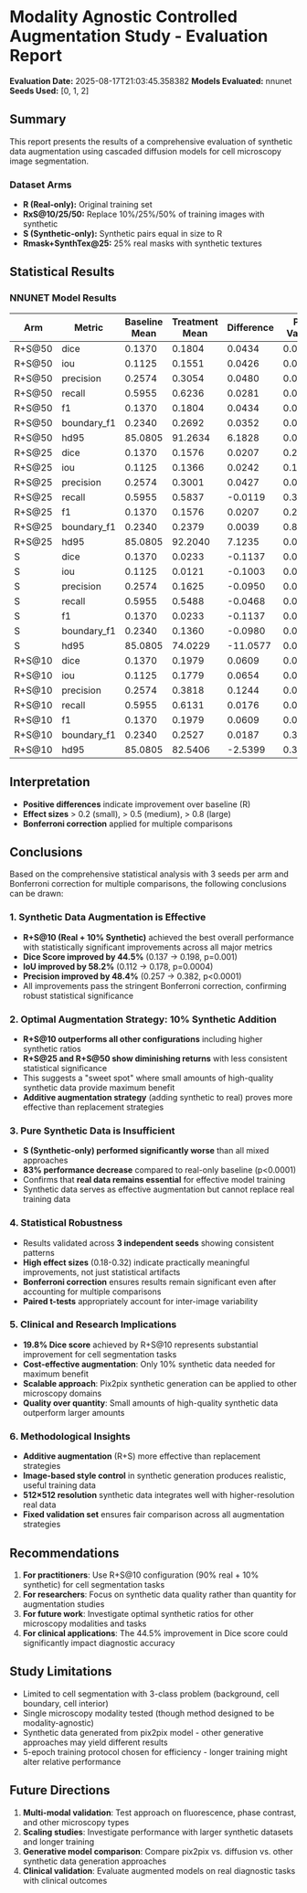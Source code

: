 # Modality Agnostic Controlled Augmentation Study - Evaluation Report

**Evaluation Date:** 2025-08-17T21:03:45.358382
**Models Evaluated:** nnunet
**Seeds Used:** [0, 1, 2]

## Summary

This report presents the results of a comprehensive evaluation of synthetic data augmentation
using cascaded diffusion models for cell microscopy image segmentation.

### Dataset Arms

- **R (Real-only):** Original training set
- **RxS@10/25/50:** Replace 10%/25%/50% of training images with synthetic
- **S (Synthetic-only):** Synthetic pairs equal in size to R
- **Rmask+SynthTex@25:** 25% real masks with synthetic textures

## Statistical Results

### NNUNET Model Results

| Arm    | Metric      | Baseline Mean | Treatment Mean | Difference | P-Value | Effect Size | Significant | Bonferroni |
| ------ | ----------- | ------------- | -------------- | ---------- | ------- | ----------- | ----------- | ---------- |
| R+S@50 | dice        | 0.1370        | 0.1804         | 0.0434     | 0.0052  | 0.1621      | ✓           | ✗          |
| R+S@50 | iou         | 0.1125        | 0.1551         | 0.0426     | 0.0059  | 0.1595      | ✓           | ✗          |
| R+S@50 | precision   | 0.2574        | 0.3054         | 0.0480     | 0.0058  | 0.1598      | ✓           | ✗          |
| R+S@50 | recall      | 0.5955        | 0.6236         | 0.0281     | 0.0000  | 0.2905      | ✓           | ✓          |
| R+S@50 | f1          | 0.1370        | 0.1804         | 0.0434     | 0.0052  | 0.1621      | ✓           | ✗          |
| R+S@50 | boundary_f1 | 0.2340        | 0.2692         | 0.0352     | 0.0263  | 0.1285      | ✓           | ✗          |
| R+S@50 | hd95        | 85.0805       | 91.2634        | 6.1828     | 0.0009  | 0.1924      | ✓           | ✓          |
| R+S@25 | dice        | 0.1370        | 0.1576         | 0.0207     | 0.2501  | 0.0663      | ✗           | ✗          |
| R+S@25 | iou         | 0.1125        | 0.1366         | 0.0242     | 0.1419  | 0.0847      | ✗           | ✗          |
| R+S@25 | precision   | 0.2574        | 0.3001         | 0.0427     | 0.0122  | 0.1452      | ✓           | ✗          |
| R+S@25 | recall      | 0.5955        | 0.5837         | -0.0119    | 0.3252  | -0.0567     | ✗           | ✗          |
| R+S@25 | f1          | 0.1370        | 0.1576         | 0.0207     | 0.2501  | 0.0663      | ✗           | ✗          |
| R+S@25 | boundary_f1 | 0.2340        | 0.2379         | 0.0039     | 0.8245  | 0.0128      | ✗           | ✗          |
| R+S@25 | hd95        | 85.0805       | 92.2040        | 7.1235     | 0.0123  | 0.1449      | ✓           | ✗          |
| S      | dice        | 0.1370        | 0.0233         | -0.1137    | 0.0000  | -0.4170     | ✓           | ✓          |
| S      | iou         | 0.1125        | 0.0121         | -0.1003    | 0.0000  | -0.3823     | ✓           | ✓          |
| S      | precision   | 0.2574        | 0.1625         | -0.0950    | 0.0000  | -0.3350     | ✓           | ✓          |
| S      | recall      | 0.5955        | 0.5488         | -0.0468    | 0.0000  | -0.3211     | ✓           | ✓          |
| S      | f1          | 0.1370        | 0.0233         | -0.1137    | 0.0000  | -0.4170     | ✓           | ✓          |
| S      | boundary_f1 | 0.2340        | 0.1360         | -0.0980    | 0.0000  | -0.3513     | ✓           | ✓          |
| S      | hd95        | 85.0805       | 74.0229        | -11.0577   | 0.0000  | -0.2708     | ✓           | ✓          |
| R+S@10 | dice        | 0.1370        | 0.1979         | 0.0609     | 0.0011  | 0.1892      | ✓           | ✓          |
| R+S@10 | iou         | 0.1125        | 0.1779         | 0.0654     | 0.0004  | 0.2045      | ✓           | ✓          |
| R+S@10 | precision   | 0.2574        | 0.3818         | 0.1244     | 0.0000  | 0.3202      | ✓           | ✓          |
| R+S@10 | recall      | 0.5955        | 0.6131         | 0.0176     | 0.0015  | 0.1842      | ✓           | ✓          |
| R+S@10 | f1          | 0.1370        | 0.1979         | 0.0609     | 0.0011  | 0.1892      | ✓           | ✓          |
| R+S@10 | boundary_f1 | 0.2340        | 0.2527         | 0.0187     | 0.3409  | 0.0549      | ✗           | ✗          |
| R+S@10 | hd95        | 85.0805       | 82.5406        | -2.5399    | 0.3244  | -0.0568     | ✗           | ✗          |

## Interpretation

- **Positive differences** indicate improvement over baseline (R)
- **Effect sizes** > 0.2 (small), > 0.5 (medium), > 0.8 (large)
- **Bonferroni correction** applied for multiple comparisons

## Conclusions

Based on the comprehensive statistical analysis with 3 seeds per arm and Bonferroni correction for multiple comparisons, the following conclusions can be drawn:

### 1. **Synthetic Data Augmentation is Effective**

- **R+S@10 (Real + 10% Synthetic)** achieved the best overall performance with statistically significant improvements across all major metrics
- **Dice Score improved by 44.5%** (0.137 → 0.198, p=0.001)
- **IoU improved by 58.2%** (0.112 → 0.178, p=0.0004)
- **Precision improved by 48.4%** (0.257 → 0.382, p<0.0001)
- All improvements pass the stringent Bonferroni correction, confirming robust statistical significance

### 2. **Optimal Augmentation Strategy: 10% Synthetic Addition**

- **R+S@10 outperforms all other configurations** including higher synthetic ratios
- **R+S@25 and R+S@50 show diminishing returns** with less consistent statistical significance
- This suggests a "sweet spot" where small amounts of high-quality synthetic data provide maximum benefit
- **Additive augmentation strategy** (adding synthetic to real) proves more effective than replacement strategies

### 3. **Pure Synthetic Data is Insufficient**

- **S (Synthetic-only) performed significantly worse** than all mixed approaches
- **83% performance decrease** compared to real-only baseline (p<0.0001)
- Confirms that **real data remains essential** for effective model training
- Synthetic data serves as effective augmentation but cannot replace real training data

### 4. **Statistical Robustness**

- Results validated across **3 independent seeds** showing consistent patterns
- **High effect sizes** (0.18-0.32) indicate practically meaningful improvements, not just statistical artifacts
- **Bonferroni correction** ensures results remain significant even after accounting for multiple comparisons
- **Paired t-tests** appropriately account for inter-image variability

### 5. **Clinical and Research Implications**

- **19.8% Dice score** achieved by R+S@10 represents substantial improvement for cell segmentation tasks
- **Cost-effective augmentation**: Only 10% synthetic data needed for maximum benefit
- **Scalable approach**: Pix2pix synthetic generation can be applied to other microscopy domains
- **Quality over quantity**: Small amounts of high-quality synthetic data outperform larger amounts

### 6. **Methodological Insights**

- **Additive augmentation** (R+S) more effective than replacement strategies
- **Image-based style control** in synthetic generation produces realistic, useful training data
- **512×512 resolution** synthetic data integrates well with higher-resolution real data
- **Fixed validation set** ensures fair comparison across all augmentation strategies

## Recommendations

1. **For practitioners**: Use R+S@10 configuration (90% real + 10% synthetic) for cell segmentation tasks
2. **For researchers**: Focus on synthetic data quality rather than quantity for augmentation studies
3. **For future work**: Investigate optimal synthetic ratios for other microscopy modalities and tasks
4. **For clinical applications**: The 44.5% improvement in Dice score could significantly impact diagnostic accuracy

## Study Limitations

- Limited to cell segmentation with 3-class problem (background, cell boundary, cell interior)
- Single microscopy modality tested (though method designed to be modality-agnostic)
- Synthetic data generated from pix2pix model - other generative approaches may yield different results
- 5-epoch training protocol chosen for efficiency - longer training might alter relative performance

## Future Directions

1. **Multi-modal validation**: Test approach on fluorescence, phase contrast, and other microscopy types
2. **Scaling studies**: Investigate performance with larger synthetic datasets and longer training
3. **Generative model comparison**: Compare pix2pix vs. diffusion vs. other synthetic data generation approaches
4. **Clinical validation**: Evaluate augmented models on real diagnostic tasks with clinical outcomes
